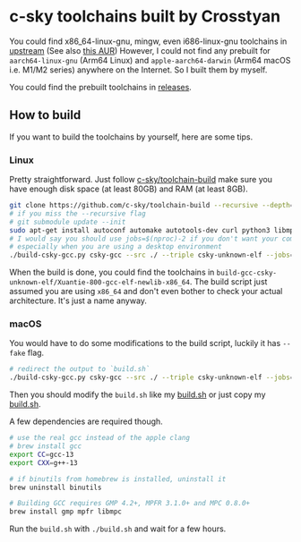 # c-sky toolchains built by Crosstyan

You could find x86_64-linux-gnu, mingw, even i686-linux-gnu toolchains in [upstream](https://occ.t-head.cn/community/download?id=3885366095506644992) (See also [this AUR](https://aur.archlinux.org/packages/csky-toolchain-bin))
However, I could not find any prebuilt for `aarch64-linux-gnu` (Arm64 Linux) and `apple-aarch64-darwin` (Arm64 macOS i.e. M1/M2 series) anywhere on the Internet. So I built them by myself.

You could find the prebuilt toolchains in [releases](https://github.com/crosstyan/Xuantie-800-gcc-elf-newlib-prebuilt/releases/tag/v0.1).

## How to build

If you want to build the toolchains by yourself, here are some tips.

### Linux

Pretty straightforward. Just follow [c-sky/toolchain-build](https://github.com/c-sky/toolchain-build) make sure you have enough disk space (at least 80GB) and RAM (at least 8GB).

```bash
git clone https://github.com/c-sky/toolchain-build --recursive --depth=1
# if you miss the --recursive flag
# git submodule update --init
sudo apt-get install autoconf automake autotools-dev curl python3 libmpc-dev libmpfr-dev libgmp-dev gawk build-essential bison flex texinfo gperf libtool patchutils bc zlib1g-dev libexpat-dev
# I would say you should use jobs=$(nproc)-2 if you don't want your computer to freeze
# especially when you are using a desktop environment
./build-csky-gcc.py csky-gcc --src ./ --triple csky-unknown-elf --jobs=-1
```

When the build is done, you could find the toolchains in `build-gcc-csky-unknown-elf/Xuantie-800-gcc-elf-newlib-x86_64`. The build script just assumed you are using `x86_64` and don't even bother to check your actual architecture. It's just a name anyway.

### macOS

You would have to do some modifications to the build script, luckily it has `--fake` flag.

```bash
# redirect the output to `build.sh`
./build-csky-gcc.py csky-gcc --src ./ --triple csky-unknown-elf --jobs=-1 --fake >> build.sh
```

Then you should modify the `build.sh` like my [build.sh](build.sh) or
just copy my [build.sh](build.sh).

A few dependencies are required though.

```bash
# use the real gcc instead of the apple clang
# brew install gcc
export CC=gcc-13
export CXX=g++-13

# if binutils from homebrew is installed, uninstall it
brew uninstall binutils

# Building GCC requires GMP 4.2+, MPFR 3.1.0+ and MPC 0.8.0+
brew install gmp mpfr libmpc
```

Run the `build.sh` with `./build.sh` and wait for a few hours.
